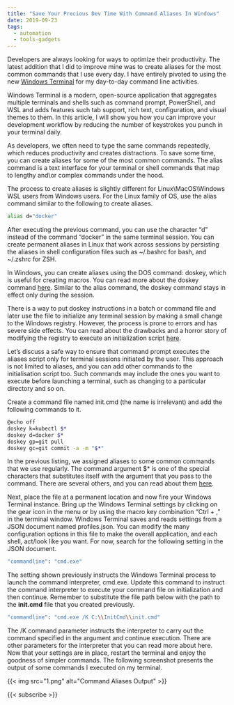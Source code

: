```yaml
---
title: "Save Your Precious Dev Time With Command Aliases In Windows"
date: 2019-09-23
tags:
  - automation
  - tools-gadgets
---
```


Developers are always looking for ways to optimize their productivity. The latest addition that I did to improve mine was to create aliases for the most common commands that I use every day. I have entirely pivoted to using the new [Windows Terminal](https://github.com/Microsoft/Terminal) for my day-to-day command line activities.

Windows Terminal is a modern, open-source application that aggregates multiple terminals and shells such as command prompt, PowerShell, and WSL and adds features such tab support, rich text, configuration, and visual themes to them. In this article, I will show you how you can improve your development workflow by reducing the number of keystrokes you punch in your terminal daily.

As developers, we often need to type the same commands repeatedly, which reduces productivity and creates distractions. To save some time, you can create aliases for some of the most common commands. The alias command is a text interface for your terminal or shell commands that map to lengthy and\or complex commands under the hood.

The process to create aliases is slightly different for Linux\MacOS\Windows WSL users from Windows users. For the Linux family of OS, use the alias command similar to the following to create aliases.

```bash
alias d="docker"
```

After executing the previous command, you can use the character “d” instead of the command “docker” in the same terminal session. You can create permanent aliases in Linux that work across sessions by persisting the aliases in shell configuration files such as ~/.bashrc for bash, and ~/.zshrc for ZSH.

In Windows, you can create aliases using the DOS command: doskey, which is useful for creating macros. You can read more about the doskey command [here](https://docs.microsoft.com/en-us/windows-server/administration/windows-commands/doskey). Similar to the alias command, the doskey command stays in effect only during the session.

There is a way to put doskey instructions in a batch or command file and later use the file to initialize any terminal session by making a small change to the Windows registry. However, the process is prone to errors and has severe side effects. You can read about the drawbacks and a horror story of modifying the registry to execute an initialization script [here](https://devblogs.microsoft.com/oldnewthing/20071121-00/?p=24433).

Let’s discuss a safe way to ensure that command prompt executes the aliases script only for terminal sessions initiated by the user. This approach is not limited to aliases, and you can add other commands to the initialisation script too. Such commands may include the ones you want to execute before launching a terminal, such as changing to a particular directory and so on.

Create a command file named init.cmd (the name is irrelevant) and add the following commands to it.

```bash
@echo off
doskey k=kubectl $*
doskey d=docker $*
doskey gp=git pull
doskey gc=git commit -a -m "$*"
```

In the previous listing, we assigned aliases to some common commands that we use regularly. The command argument \$\* is one of the special characters that substitutes itself with the argument that you pass to the command. There are several others, and you can read about them [here](https://docs.microsoft.com/en-us/windows-server/administration/windows-commands/doskey).

Next, place the file at a permanent location and now fire your Windows Terminal instance. Bring up the Windows Terminal settings by clicking on the gear icon in the menu or by using the macro key combination “Ctrl + ,” in the terminal window. Windows Terminal saves and reads settings from a JSON document named profiles.json. You can modify the many configuration options in this file to make the overall application, and each shell, act/look like you want. For now, search for the following setting in the JSON document.

```bash
"commandline": "cmd.exe"
```

The setting shown previously instructs the Windows Terminal process to launch the command interpreter, cmd.exe. Update this command to instruct the command interpreter to execute your command file on initialization and then continue. Remember to substitute the file path below with the path to the **init.cmd** file that you created previously.

```bash
"commandline": "cmd.exe /K C:\\InitCmd\\init.cmd"
```

The /K command parameter instructs the interpreter to carry out the command specified in the argument and continue execution. There are other parameters for the interpreter that you can read more about here. Now that your settings are in place, restart the terminal and enjoy the goodness of simpler commands. The following screenshot presents the output of some commands I executed on my terminal.

{{< img src="1.png" alt="Command Aliases Output" >}}

{{< subscribe >}}
